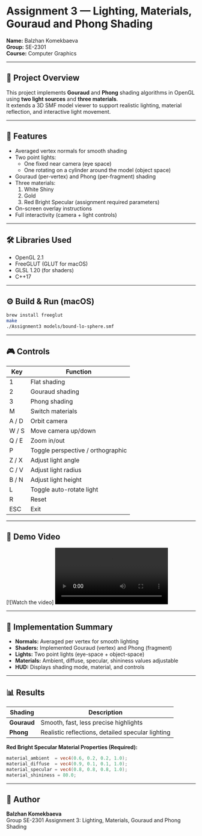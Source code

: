 # Assignment 3 — Lighting, Materials, Gouraud and Phong Shading

**Name:** Balzhan Komekbaeva  
**Group:** SE-2301  
**Course:** Computer Graphics  

---

## 🎯 Project Overview
This project implements **Gouraud** and **Phong** shading algorithms in OpenGL using **two light sources** and **three materials**.  
It extends a 3D SMF model viewer to support realistic lighting, material reflection, and interactive light movement.

---

## 🧩 Features
- Averaged vertex normals for smooth shading  
- Two point lights:
  - One fixed near camera (eye space)
  - One rotating on a cylinder around the model (object space)
- Gouraud (per-vertex) and Phong (per-fragment) shading  
- Three materials:
  1. White Shiny  
  2. Gold  
  3. Red Bright Specular (assignment required parameters)  
- On-screen overlay instructions  
- Full interactivity (camera + light controls)

---

## 🛠️ Libraries Used
- OpenGL 2.1  
- FreeGLUT (GLUT for macOS)  
- GLSL 1.20 (for shaders)  
- C++17  

---

## ⚙️ Build & Run (macOS)
```bash
brew install freeglut
make
./Assignment3 models/bound-lo-sphere.smf
```

---

## 🎮 Controls

| Key | Function |
|-----|-----------|
| 1 | Flat shading |
| 2 | Gouraud shading |
| 3 | Phong shading |
| M | Switch materials |
| A / D | Orbit camera |
| W / S | Move camera up/down |
| Q / E | Zoom in/out |
| P | Toggle perspective / orthographic |
| Z / X | Adjust light angle |
| C / V | Adjust light radius |
| B / N | Adjust light height |
| L | Toggle auto-rotate light |
| R | Reset |
| ESC | Exit |

---

## 🎥 Demo Video

[![Watch the video]
<video controls src="telegram-cloud-document-2-5471980406041511903.mp4" title="Title"></video>


---

## 🧠 Implementation Summary
- **Normals:** Averaged per vertex for smooth lighting  
- **Shaders:** Implemented Gouraud (vertex) and Phong (fragment)  
- **Lights:** Two point lights (eye-space + object-space)  
- **Materials:** Ambient, diffuse, specular, shininess values adjustable  
- **HUD:** Displays shading mode, material, and controls  

---

## 📊 Results
| Shading | Description |
|----------|--------------|
| **Gouraud** | Smooth, fast, less precise highlights |
| **Phong** | Realistic reflections, detailed specular lighting |

**Red Bright Specular Material Properties (Required):**
```glsl
material_ambient  = vec4(0.6, 0.2, 0.2, 1.0);
material_diffuse  = vec4(0.9, 0.1, 0.1, 1.0);
material_specular = vec4(0.8, 0.8, 0.8, 1.0);
material_shininess = 80.0;
```

---

## 🧾 Author
**Balzhan Komekbaeva**  
Group SE-2301 
Assignment 3: Lighting, Materials, Gouraud and Phong Shading
